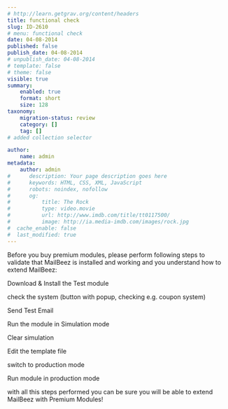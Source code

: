 ```yaml
---
# http://learn.getgrav.org/content/headers
title: functional check
slug: ID-2610
# menu: functional check
date: 04-08-2014
published: false
publish_date: 04-08-2014
# unpublish_date: 04-08-2014
# template: false
# theme: false
visible: true
summary:
    enabled: true
    format: short
    size: 128
taxonomy:
    migration-status: review
    category: []
    tag: []
# added collection selector

author:
    name: admin
metadata:
    author: admin
#      description: Your page description goes here
#      keywords: HTML, CSS, XML, JavaScript
#      robots: noindex, nofollow
#      og:
#          title: The Rock
#          type: video.movie
#          url: http://www.imdb.com/title/tt0117500/
#          image: http://ia.media-imdb.com/images/rock.jpg
#  cache_enable: false
#  last_modified: true
---
```


Before you buy premium modules, please perform following steps to validate that MailBeez is installed and working and you understand how to extend MailBeez:

Download & Install the Test module

check the system (button with popup, checking e.g. coupon system)

Send Test Email

Run the module in Simulation mode

Clear simulation

Edit the template file

switch to production mode

Run module in production mode

with all this steps performed you can be sure you will be able to extend MailBeez with Premium Modules!
